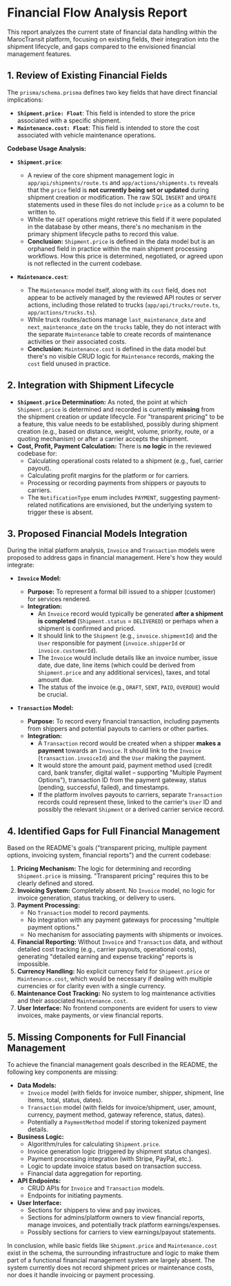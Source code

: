 # Financial Flow Analysis Report

This report analyzes the current state of financial data handling within the MarocTransit platform, focusing on existing fields, their integration into the shipment lifecycle, and gaps compared to the envisioned financial management features.

## 1. Review of Existing Financial Fields

The `prisma/schema.prisma` defines two key fields that have direct financial implications:

*   **`Shipment.price: Float`**: This field is intended to store the price associated with a specific shipment.
*   **`Maintenance.cost: Float`**: This field is intended to store the cost associated with vehicle maintenance operations.

**Codebase Usage Analysis:**

*   **`Shipment.price`**:
    *   A review of the core shipment management logic in `app/api/shipments/route.ts` and `app/actions/shipments.ts` reveals that the `price` field is **not currently being set or updated** during shipment creation or modification. The raw SQL `INSERT` and `UPDATE` statements used in these files do not include `price` as a column to be written to.
    *   While the `GET` operations might retrieve this field if it were populated in the database by other means, there's no mechanism in the primary shipment lifecycle paths to record this value.
    *   **Conclusion:** `Shipment.price` is defined in the data model but is an orphaned field in practice within the main shipment processing workflows. How this price is determined, negotiated, or agreed upon is not reflected in the current codebase.

*   **`Maintenance.cost`**:
    *   The `Maintenance` model itself, along with its `cost` field, does not appear to be actively managed by the reviewed API routes or server actions, including those related to trucks (`app/api/trucks/route.ts`, `app/actions/trucks.ts`).
    *   While truck routes/actions manage `last_maintenance_date` and `next_maintenance_date` on the `trucks` table, they do not interact with the separate `Maintenance` table to create records of maintenance activities or their associated costs.
    *   **Conclusion:** `Maintenance.cost` is defined in the data model but there's no visible CRUD logic for `Maintenance` records, making the `cost` field unused in practice.

## 2. Integration with Shipment Lifecycle

*   **`Shipment.price` Determination:** As noted, the point at which `Shipment.price` is determined and recorded is currently **missing** from the shipment creation or update lifecycle. For "transparent pricing" to be a feature, this value needs to be established, possibly during shipment creation (e.g., based on distance, weight, volume, priority, route, or a quoting mechanism) or after a carrier accepts the shipment.
*   **Cost, Profit, Payment Calculation:** There is **no logic** in the reviewed codebase for:
    *   Calculating operational costs related to a shipment (e.g., fuel, carrier payout).
    *   Calculating profit margins for the platform or for carriers.
    *   Processing or recording payments from shippers or payouts to carriers.
    *   The `NotificationType` enum includes `PAYMENT`, suggesting payment-related notifications are envisioned, but the underlying system to trigger these is absent.

## 3. Proposed Financial Models Integration

During the initial platform analysis, `Invoice` and `Transaction` models were proposed to address gaps in financial management. Here's how they would integrate:

*   **`Invoice` Model:**
    *   **Purpose:** To represent a formal bill issued to a shipper (customer) for services rendered.
    *   **Integration:**
        *   An `Invoice` record would typically be generated **after a shipment is completed** (`Shipment.status` = `DELIVERED`) or perhaps when a shipment is confirmed and priced.
        *   It should link to the `Shipment` (e.g., `invoice.shipmentId`) and the `User` responsible for payment (`invoice.shipperId` or `invoice.customerId`).
        *   The `Invoice` would include details like an invoice number, issue date, due date, line items (which could be derived from `Shipment.price` and any additional services), taxes, and total amount due.
        *   The status of the invoice (e.g., `DRAFT`, `SENT`, `PAID`, `OVERDUE`) would be crucial.

*   **`Transaction` Model:**
    *   **Purpose:** To record every financial transaction, including payments from shippers and potential payouts to carriers or other parties.
    *   **Integration:**
        *   A `Transaction` record would be created when a shipper **makes a payment** towards an `Invoice`. It should link to the `Invoice` (`transaction.invoiceId`) and the `User` making the payment.
        *   It would store the amount paid, payment method used (credit card, bank transfer, digital wallet – supporting "Multiple Payment Options"), transaction ID from the payment gateway, status (pending, successful, failed), and timestamps.
        *   If the platform involves payouts to carriers, separate `Transaction` records could represent these, linked to the carrier's `User` ID and possibly the relevant `Shipment` or a derived carrier service record.

## 4. Identified Gaps for Full Financial Management

Based on the README's goals ("transparent pricing, multiple payment options, invoicing system, financial reports") and the current codebase:

1.  **Pricing Mechanism:** The logic for determining and recording `Shipment.price` is missing. "Transparent pricing" requires this to be clearly defined and stored.
2.  **Invoicing System:** Completely absent. No `Invoice` model, no logic for invoice generation, status tracking, or delivery to users.
3.  **Payment Processing:**
    *   No `Transaction` model to record payments.
    *   No integration with any payment gateways for processing "multiple payment options."
    *   No mechanism for associating payments with shipments or invoices.
4.  **Financial Reporting:** Without `Invoice` and `Transaction` data, and without detailed cost tracking (e.g., carrier payouts, operational costs), generating "detailed earning and expense tracking" reports is impossible.
5.  **Currency Handling:** No explicit currency field for `Shipment.price` or `Maintenance.cost`, which would be necessary if dealing with multiple currencies or for clarity even with a single currency.
6.  **Maintenance Cost Tracking:** No system to log maintenance activities and their associated `Maintenance.cost`.
7.  **User Interface:** No frontend components are evident for users to view invoices, make payments, or view financial reports.

## 5. Missing Components for Full Financial Management

To achieve the financial management goals described in the README, the following key components are missing:

*   **Data Models:**
    *   `Invoice` model (with fields for invoice number, shipper, shipment, line items, total, status, dates).
    *   `Transaction` model (with fields for invoice/shipment, user, amount, currency, payment method, gateway reference, status, dates).
    *   Potentially a `PaymentMethod` model if storing tokenized payment details.
*   **Business Logic:**
    *   Algorithm/rules for calculating `Shipment.price`.
    *   Invoice generation logic (triggered by shipment status changes).
    *   Payment processing integration (with Stripe, PayPal, etc.).
    *   Logic to update invoice status based on transaction success.
    *   Financial data aggregation for reporting.
*   **API Endpoints:**
    *   CRUD APIs for `Invoice` and `Transaction` models.
    *   Endpoints for initiating payments.
*   **User Interface:**
    *   Sections for shippers to view and pay invoices.
    *   Sections for admins/platform owners to view financial reports, manage invoices, and potentially track platform earnings/expenses.
    *   Possibly sections for carriers to view earnings/payout statements.

In conclusion, while basic fields like `Shipment.price` and `Maintenance.cost` exist in the schema, the surrounding infrastructure and logic to make them part of a functional financial management system are largely absent. The system currently does not record shipment prices or maintenance costs, nor does it handle invoicing or payment processing.
